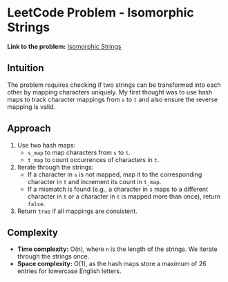 # LeetCode Problem - Isomorphic Strings

**Link to the problem:** [Isomorphic Strings](https://leetcode.com/problems/isomorphic-strings/description/)

## Intuition
The problem requires checking if two strings can be transformed into each other by mapping characters uniquely. My first thought was to use hash maps to track character mappings from `s` to `t` and also ensure the reverse mapping is valid.

## Approach
1. Use two hash maps:
   - `s_map` to map characters from `s` to `t`.
   - `t_map` to count occurrences of characters in `t`.
2. Iterate through the strings:
   - If a character in `s` is not mapped, map it to the corresponding character in `t` and increment its count in `t_map`.
   - If a mismatch is found (e.g., a character in `s` maps to a different character in `t` or a character in `t` is mapped more than once), return `false`.
3. Return `true` if all mappings are consistent.

## Complexity
- **Time complexity:** O(n), where `n` is the length of the strings. We iterate through the strings once.
- **Space complexity:** O(1), as the hash maps store a maximum of 26 entries for lowercase English letters.
